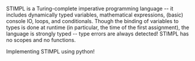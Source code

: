 STIMPL is a Turing-complete imperative programming language -- it includes dynamically typed variables, mathematical expressions, (basic) console IO, loops, and conditionals. Though the binding of variables to types is done at runtime (in particular, the time of the first assignment), the language is strongly typed -- type errors are always detected! STIMPL has no scopes and no functions.

Implementing STIMPL using python!

